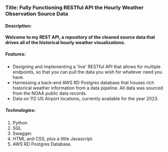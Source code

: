 ### Title: Fully Functioning RESTful API the Hourly Weather Observation Source Data 

#### Description:

#### Welcome to my REST API, a repository of the cleaned source data that drives all of the historical hourly weather visualizations.  

##### Features:

- Designing and implementing a 'live' RESTful API that allows for multiple endpoints, so that you can pull the data you wish for whatever need you have.
- Harnessing a back-end AWS RD Postgres database that houses rich historical weather information from  a data pipeline.  All data was sourced from the NOAA public data records.
- Data on 112 US Airport locations, currently available for the year 2023.

##### Technologies:

1. Python
2. SQL
3. Swagger.
4. HTML and CSS, plus a little Javascript.
5. AWS RD Postgres Database.
